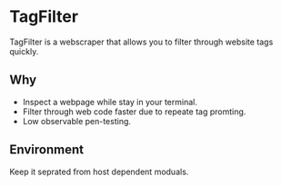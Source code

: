 # TagFilter
TagFilter is a webscraper that allows you to filter through website tags quickly.

## Why
* Inspect a webpage while stay in your terminal.
* Filter through web code faster due to repeate tag promting.
* Low observable pen-testing.

## Environment
Keep it seprated from host dependent moduals.
